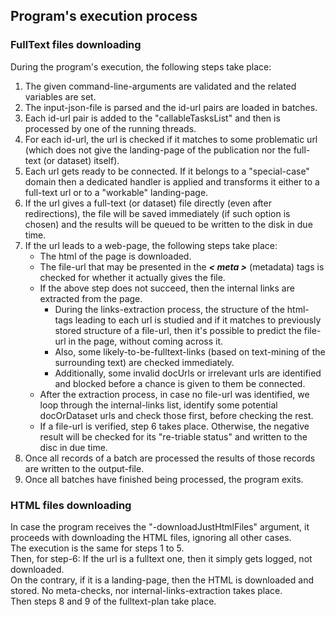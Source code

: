 ## Program's execution process

### FullText files downloading

During the program's execution, the following steps take place:

1) The given command-line-arguments are validated and the related variables are set.
2) The input-json-file is parsed and the id-url pairs are loaded in batches.
3) Each id-url pair is added to the "callableTasksList" and then is processed by one of the running threads.
4) For each id-url, the url is checked if it matches to some problematic url (which does not give the landing-page of the publication nor the full-text (or dataset) itself).
5) Each url gets ready to be connected. If it belongs to a "special-case" domain then a dedicated handler is applied and transforms it either to a full-text url or to a "workable" landing-page.
6) If the url gives a full-text (or dataset) file directly (even after redirections), the file will be saved immediately (if such option is chosen) and the results will be queued to be written to the disk in due time.
7) If the url leads to a web-page, the following steps take place:
   - The html of the page is downloaded.
   - The file-url that may be presented in the ***< meta >*** (metadata) tags is checked for whether it actually gives the file.
   - If the above step does not succeed, then the internal links are extracted from the page.
     - During the links-extraction process, the structure of the html-tags leading to each url is studied and if it matches to previously stored structure of a file-url, then it's possible to predict the file-url in the page, without coming across it.
     - Also, some likely-to-be-fulltext-links (based on text-mining of the surrounding text) are checked immediately.
     - Additionally, some invalid docUrls or irrelevant urls are identified and blocked before a chance is given to them be connected. 
   - After the extraction process, in case no file-url was identified, we loop through the internal-links list, identify some potential docOrDataset urls and check those first, before checking the rest.
   - If a file-url is verified, step 6 takes place. Otherwise, the negative result will be checked for its "re-triable status" and written to the disc in due time.
8) Once all records of a batch are processed the results of those records are written to the output-file.
9) Once all batches have finished being processed, the program exits.


### HTML files downloading

In case the program receives the "-downloadJustHtmlFiles" argument, it proceeds with downloading the HTML files, ignoring all other cases.<br>
The execution is the same for steps 1 to 5.<br>
Then, for step-6: If the url is a fulltext one, then it simply gets logged, not downloaded.<br>
On the contrary, if it is a landing-page, then the HTML is downloaded and stored. No meta-checks, nor internal-links-extraction takes place.<br>
Then steps 8 and 9 of the fulltext-plan take place.<br>
